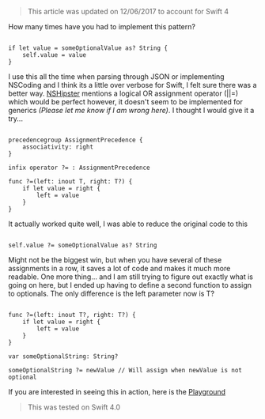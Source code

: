 <!--
Title: If-Let Assignment Operator
Description: A custom operator you will want to use
Date: 2015/10/29
Template: post
Blog: true
-->

>This article was updated on 12/06/2017 to account for Swift 4

How many times have you had to implement this pattern?

<pre><code class="language-swift">
if let value = someOptionalValue as? String {
    self.value = value
}
</code></pre>

I use this all the time when parsing through JSON or implementing
NSCoding and I think its a little over verbose for Swift, I felt sure
there was a better way. [NSHipster][1] mentions a logical OR assignment
operator (||=) which would be perfect however, it doesn't seem to be
implemented for generics *(Please let me know if I am wrong here)*. I
thought I would give it a try...

<pre><code class="language-swift">
precedencegroup AssignmentPrecedence {
    associativity: right
}

infix operator ?= : AssignmentPrecedence

func ?=<T>(left: inout T, right: T?) {
    if let value = right {
        left = value
    }
}
</code></pre>

It actually worked quite well, I was able to reduce the original code to
this

<pre><code class="language-swift">
self.value ?= someOptionalValue as? String
</code></pre>

Might not be the biggest win, but when you have several of these
assignments in a row, it saves a lot of code and makes it much more
readable. One more thing... and I am still trying to figure out exactly
what is going on here, but I ended up having to define a second function
to assign to optionals. The only difference is the left parameter now is
T?

<pre><code class="language-swift">
func ?=<T>(left: inout T?, right: T?) {
    if let value = right {
        left = value
    }
}

var someOptionalString: String?

someOptionalString ?= newValue // Will assign when newValue is not optional
</code></pre>

If you are interested in seeing this in action, here is the [Playground][2]
>  This was tested on Swift 4.0

[1]: http://nshipster.com/swift-operators/
[2]: content/downloads/if-let-operator.playground.zip